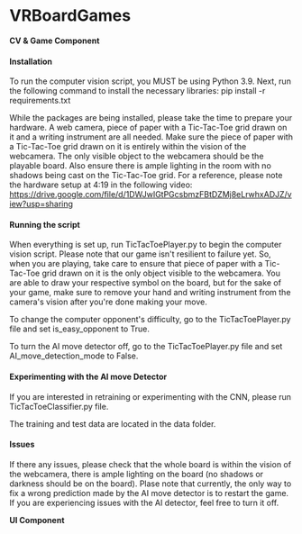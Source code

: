 # VRBoardGames

**CV & Game Component**
#### Installation
To run the computer vision script, you MUST be using Python 3.9. Next, run the following command to install the necessary libraries:
    pip install -r requirements.txt


While the packages are being installed, please take the time to prepare your hardware. A web camera, piece of paper with a Tic-Tac-Toe grid drawn on it and a writing instrument are all needed. 
Make sure the piece of paper with a Tic-Tac-Toe grid drawn on it is entirely within the vision of the webcamera. The only visible object to the webcamera should be the playable board.
Also ensure there is ample lighting in the room with no shadows being cast on the Tic-Tac-Toe grid. For a reference, please note the hardware setup at 4:19 in the following video: https://drive.google.com/file/d/1DWJwIGtPGcsbmzFBtDZMj8eLrwhxADJZ/view?usp=sharing

#### Running the script
When everything is set up, run TicTacToePlayer.py to begin the computer vision script. Please note that our game isn't resilient to failure yet. So, when you are playing, take care to ensure that piece of paper with a Tic-Tac-Toe grid drawn on it is the only object visible to the webcamera. You are able to draw your respective symbol on the board, but for the sake of your game, make sure to remove your hand and writing instrument from the camera's vision after you're done making your move.


To change the computer opponent's difficulty, go to the TicTacToePlayer.py file and set is_easy_opponent to True.


To turn the AI move detector off, go to the TicTacToePlayer.py file and set AI_move_detection_mode to False.

#### Experimenting with the AI move Detector
If you are interested in retraining or experimenting with the CNN, please run TicTacToeClassifier.py file. 


The training and test data are located in the data folder.

#### Issues
If there any issues, please check that the whole board is within the vision of the webcamera, there is ample lighting on the board (no shadows or darkness should be on the board). 
Plase note that currently, the only way to fix a wrong prediction made by the AI move detector is to restart the game. If you are experiencing issues with the AI detector, feel free to turn it off.


**UI Component**
